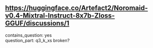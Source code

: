 ## https://huggingface.co/Artefact2/Noromaid-v0.4-Mixtral-Instruct-8x7b-Zloss-GGUF/discussions/1

contains_question: yes  
question_part: q3_k_xs broken?